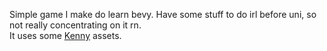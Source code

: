 Simple game I make do learn bevy.
Have some stuff to do irl before uni, so not really concentrating on it rn.
<br>
It uses some [Kenny](https://www.kenney.nl/) assets.
